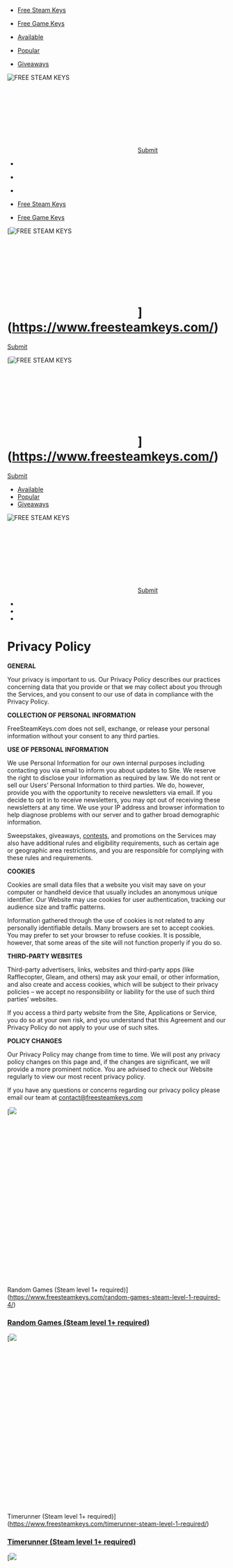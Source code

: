 * [Free Steam Keys](https://www.freesteamkeys.com/)
* [Free Game Keys](https://www.gamerpower.com/)

* [Available](https://www.freesteamkeys.com/keys-available/)
* [Popular](https://www.freesteamkeys.com/top/)
* [Giveaways](https://www.freesteamkeys.com/giveaways/)

 ![FREE STEAM KEYS](https://www.freesteamkeys.com/file/2017/07/fsk200.jpg)

![FREE STEAM KEYS](data:image/svg+xml,%3Csvg%20xmlns=%22http://www.w3.org/2000/svg%22%20viewBox=%220%200%20%20%22%3E%3C/svg%3E)[Submit](#)

* [](http://steamcommunity.com/groups/FreeSteamKeys_me "Behance")
* [](https://www.facebook.com/FreeSteamKeysME "Facebook")
* [](https://twitter.com/FreeSteamKeysME "Twitter")

* [Free Steam Keys](https://www.freesteamkeys.com/)
* [Free Game Keys](https://www.gamerpower.com/)

[![FREE STEAM KEYS](https://www.freesteamkeys.com/file/2017/03/logo-freesteamkeys-site.jpg)

![FREE STEAM KEYS](data:image/svg+xml,%3Csvg%20xmlns=%22http://www.w3.org/2000/svg%22%20viewBox=%220%200%20%20%22%3E%3C/svg%3E)](https://www.freesteamkeys.com/)
=============================================================================================================================================================================================================================================================

[](#sign-in)

[Submit](#)

[![FREE STEAM KEYS](https://www.freesteamkeys.com/file/2017/03/logo-freesteamkeys-site.jpg)

![FREE STEAM KEYS](data:image/svg+xml,%3Csvg%20xmlns=%22http://www.w3.org/2000/svg%22%20viewBox=%220%200%20%20%22%3E%3C/svg%3E)](https://www.freesteamkeys.com/)
=============================================================================================================================================================================================================================================================

[](#sign-in)

[Submit](#)

* [Available](https://www.freesteamkeys.com/keys-available/)
* [Popular](https://www.freesteamkeys.com/top/)
* [Giveaways](https://www.freesteamkeys.com/giveaways/)

[](#)

 ![FREE STEAM KEYS](https://www.freesteamkeys.com/file/2017/07/fsk200.jpg)

![FREE STEAM KEYS](data:image/svg+xml,%3Csvg%20xmlns=%22http://www.w3.org/2000/svg%22%20viewBox=%220%200%20%20%22%3E%3C/svg%3E)[Submit](#)

* [](http://steamcommunity.com/groups/FreeSteamKeys_me "Behance")
* [](https://www.facebook.com/FreeSteamKeysME "Facebook")
* [](https://twitter.com/FreeSteamKeysME "Twitter")

Privacy Policy
==============

**GENERAL**

Your privacy is important to us. Our Privacy Policy describes our practices concerning data that you provide or that we may collect about you through the Services, and you consent to our use of data in compliance with the Privacy Policy.

**COLLECTION OF PERSONAL INFORMATION**

FreeSteamKeys.com does not sell, exchange, or release your personal information without your consent to any third parties.

**USE OF PERSONAL INFORMATION**

We use Personal Information for our own internal purposes including contacting you via email to inform you about updates to Site. We reserve the right to disclose your information as required by law. We do not rent or sell our Users’ Personal Information to third parties. We do, however, provide you with the opportunity to receive newsletters via email. If you decide to opt in to receive newsletters, you may opt out of receiving these newsletters at any time. We use your IP address and browser information to help diagnose problems with our server and to gather broad demographic information.

Sweepstakes, giveaways, [contests](https://www.freesteamkeys.com/contests/), and promotions on the Services may also have additional rules and eligibility requirements, such as certain age or geographic area restrictions, and you are responsible for complying with these rules and requirements.

**COOKIES**

Cookies are small data files that a website you visit may save on your computer or handheld device that usually includes an anonymous unique identifier. Our Website may use cookies for user authentication, tracking our audience size and traffic patterns.

Information gathered through the use of cookies is not related to any personally identifiable details. Many browsers are set to accept cookies. You may prefer to set your browser to refuse cookies. It is possible, however, that some areas of the site will not function properly if you do so.

**THIRD-PARTY WEBSITES**

Third-party advertisers, links, websites and third-party apps (like Rafflecopter, Gleam, and others) may ask your email, or other information, and also create and access cookies, which will be subject to their privacy policies – we accept no responsibility or liability for the use of such third parties’ websites.

If you access a third party website from the Site, Applications or Service, you do so at your own risk, and you understand that this Agreement and our Privacy Policy do not apply to your use of such sites.

**POLICY CHANGES**

Our Privacy Policy may change from time to time. We will post any privacy policy changes on this page and, if the changes are significant, we will provide a more prominent notice. You are advised to check our Website regularly to view our most recent privacy policy.

If you have any questions or concerns regarding our privacy policy please email our team at contact@freesteamkeys.com

 [![](https://www.freesteamkeys.com/random.jpg)

![](data:image/svg+xml,%3Csvg%20xmlns=%22http://www.w3.org/2000/svg%22%20viewBox=%220%200%20200%20150%22%3E%3C/svg%3E) Random Games (Steam level 1+ required)](https://www.freesteamkeys.com/random-games-steam-level-1-required-4/)

### [Random Games (Steam level 1+ required)](https://www.freesteamkeys.com/random-games-steam-level-1-required-4/)

 [![](https://steamcdn-a.akamaihd.net/steam/apps/1108750/header.jpg)

![](data:image/svg+xml,%3Csvg%20xmlns=%22http://www.w3.org/2000/svg%22%20viewBox=%220%200%20200%20150%22%3E%3C/svg%3E) Timerunner (Steam level 1+ required)](https://www.freesteamkeys.com/timerunner-steam-level-1-required/)

### [Timerunner (Steam level 1+ required)](https://www.freesteamkeys.com/timerunner-steam-level-1-required/)

 [![](https://steamcdn-a.akamaihd.net/steam/apps/446640/header.jpg)

![](data:image/svg+xml,%3Csvg%20xmlns=%22http://www.w3.org/2000/svg%22%20viewBox=%220%200%20200%20150%22%3E%3C/svg%3E) Space Pilgrim Episode IV: Sol (Steam level 1+...](https://www.freesteamkeys.com/space-pilgrim-episode-iv-sol-steam-level-1-required/)

### [Space Pilgrim Episode IV: Sol (Steam level 1+...](https://www.freesteamkeys.com/space-pilgrim-episode-iv-sol-steam-level-1-required/)

 [![](https://www.freesteamkeys.com/random.jpg)

![](data:image/svg+xml,%3Csvg%20xmlns=%22http://www.w3.org/2000/svg%22%20viewBox=%220%200%20200%20150%22%3E%3C/svg%3E) Free Random Steam Key](https://www.freesteamkeys.com/free-random-steam-key-21/)

### [Free Random Steam Key](https://www.freesteamkeys.com/free-random-steam-key-21/)

 [![](https://steamcdn-a.akamaihd.net/steam/apps/3172530/header.jpg)

![](data:image/svg+xml,%3Csvg%20xmlns=%22http://www.w3.org/2000/svg%22%20viewBox=%220%200%20200%20150%22%3E%3C/svg%3E) Horror Prison](https://www.freesteamkeys.com/horror-prison/)

### [Horror Prison](https://www.freesteamkeys.com/horror-prison/)

 [![](https://www.freesteamkeys.com/random.jpg)

![](data:image/svg+xml,%3Csvg%20xmlns=%22http://www.w3.org/2000/svg%22%20viewBox=%220%200%20200%20150%22%3E%3C/svg%3E) Free Random Game Steam Keys](https://www.freesteamkeys.com/free-random-game-steam-keys/)

### [Free Random Game Steam Keys](https://www.freesteamkeys.com/free-random-game-steam-keys/)

How to get free Steam keys? Well... you are in the right place! Free Steam Keys is a popular online gaming community and aggregator powered by Steam fans. Members submit, find and share links for ongoing Steam giveaways. Free Steam Keys lists thousands of legitimate Steam giveaways in one location visited by gamers daily. We will find all the free Steam games, Beta keys and DLC codes we can! Choose a giveaway, follow the instructions and redeem your key!

* [About](https://www.freesteamkeys.com/about/)
* [Developers](https://www.freesteamkeys.com/partners/)
* [Contact Us](https://www.freesteamkeys.com/contact/)
* [Guidelines](https://www.freesteamkeys.com/guidelines/)
* [FAQ](https://www.freesteamkeys.com/faq/)
* [Manage Cookie Settings](#)
* [Cookie Policy](https://www.freesteamkeys.com/cookie-policy/)
* [Terms of Use](https://www.freesteamkeys.com/terms-of-use/)
* [Privacy Policy](https://www.freesteamkeys.com/privacy-policy/)

© 2024 - 2016 FreeSteamKeys is not affiliated with Valve Corporation or Steam Store. All trademarks are property of their respective owners.

### log in

 [Forgot password?](#reset-password)

log in

Don't have an account?

[sign up](#registration)

### reset password

reset

Back to

[log in](#sign-in)

### sign up

sign up

Back to

[log in](#sign-in)

By signing up, you agree that you have read and accepted the [terms of use](https://www.freesteamkeys.com/terms-of-use/) and the [privacy policy](https://www.freesteamkeys.com/privacy-policy/)

[](#)

What would you like to share?

[](#sign-in)

Giveaway

[](#sign-in)

Contest & Sweepstake

![](https://www.freesteamkeys.com/file/2017/03/logo-site2.jpg)

![](data:image/svg+xml,%3Csvg%20xmlns=%22http://www.w3.org/2000/svg%22%20viewBox=%220%200%20%20%22%3E%3C/svg%3E)